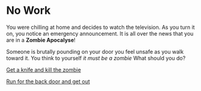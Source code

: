 # No Work

You were chilling at home and decides to watch the television. As you turn it on, you notice an emergency announcement. It is all over the news that you are in a **Zombie Apocalyse**!

Someone is brutally pounding on your door you feel unsafe as you walk toward it. You think to yourself _it must be a zombie_
What should you do?

[Get a knife and kill the zombie](kill-zombie.md)

[Run for the back door and get out](get-scratch.md)